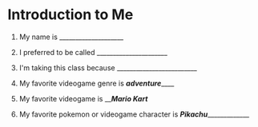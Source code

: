 # Introduction to Me

1. My name is ____________________

1. I preferred to be called ______________________

1. I'm taking this class because _________________________

1. My favorite videogame genre is _______*adventure*___________

1. My favorite videogame is ___________*Mario Kart*_________

1. My favorite pokemon or videogame character is _____*Pikachu*__________________

